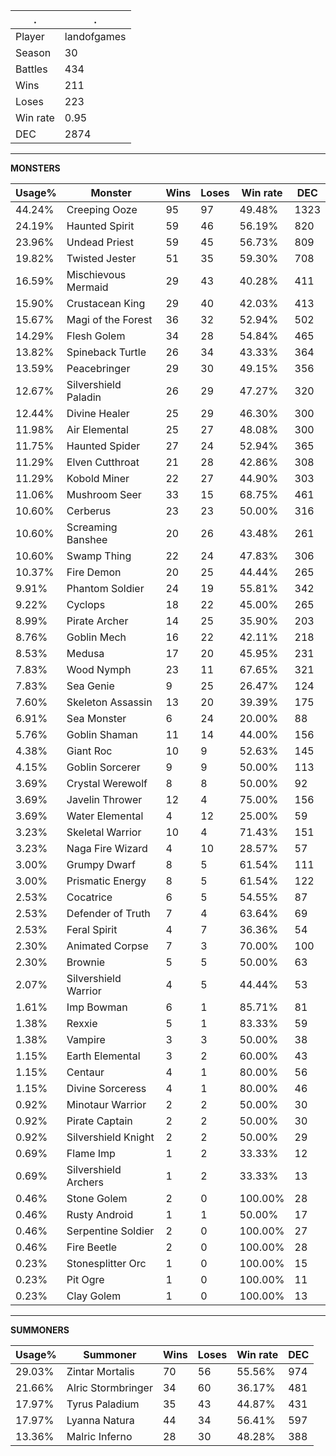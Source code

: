 .|.
|-|-
Player|landofgames
Season|30
Battles|434
Wins|211
Loses|223
Win rate|0.95
DEC|2874

---
**MONSTERS**

Usage%|Monster|Wins|Loses|Win rate|DEC|
-|-|-|-|-|-|
44.24%|Creeping Ooze|95|97|49.48%|1323|
24.19%|Haunted Spirit|59|46|56.19%|820|
23.96%|Undead Priest|59|45|56.73%|809|
19.82%|Twisted Jester|51|35|59.30%|708|
16.59%|Mischievous Mermaid|29|43|40.28%|411|
15.90%|Crustacean King|29|40|42.03%|413|
15.67%|Magi of the Forest|36|32|52.94%|502|
14.29%|Flesh Golem|34|28|54.84%|465|
13.82%|Spineback Turtle|26|34|43.33%|364|
13.59%|Peacebringer|29|30|49.15%|356|
12.67%|Silvershield Paladin|26|29|47.27%|320|
12.44%|Divine Healer|25|29|46.30%|300|
11.98%|Air Elemental|25|27|48.08%|300|
11.75%|Haunted Spider|27|24|52.94%|365|
11.29%|Elven Cutthroat|21|28|42.86%|308|
11.29%|Kobold Miner|22|27|44.90%|303|
11.06%|Mushroom Seer|33|15|68.75%|461|
10.60%|Cerberus|23|23|50.00%|316|
10.60%|Screaming Banshee|20|26|43.48%|261|
10.60%|Swamp Thing|22|24|47.83%|306|
10.37%|Fire Demon|20|25|44.44%|265|
9.91%|Phantom Soldier|24|19|55.81%|342|
9.22%|Cyclops|18|22|45.00%|265|
8.99%|Pirate Archer|14|25|35.90%|203|
8.76%|Goblin Mech|16|22|42.11%|218|
8.53%|Medusa|17|20|45.95%|231|
7.83%|Wood Nymph|23|11|67.65%|321|
7.83%|Sea Genie|9|25|26.47%|124|
7.60%|Skeleton Assassin|13|20|39.39%|175|
6.91%|Sea Monster|6|24|20.00%|88|
5.76%|Goblin Shaman|11|14|44.00%|156|
4.38%|Giant Roc|10|9|52.63%|145|
4.15%|Goblin Sorcerer|9|9|50.00%|113|
3.69%|Crystal Werewolf|8|8|50.00%|92|
3.69%|Javelin Thrower|12|4|75.00%|156|
3.69%|Water Elemental|4|12|25.00%|59|
3.23%|Skeletal Warrior|10|4|71.43%|151|
3.23%|Naga Fire Wizard|4|10|28.57%|57|
3.00%|Grumpy Dwarf|8|5|61.54%|111|
3.00%|Prismatic Energy|8|5|61.54%|122|
2.53%|Cocatrice|6|5|54.55%|87|
2.53%|Defender of Truth|7|4|63.64%|69|
2.53%|Feral Spirit|4|7|36.36%|54|
2.30%|Animated Corpse|7|3|70.00%|100|
2.30%|Brownie|5|5|50.00%|63|
2.07%|Silvershield Warrior|4|5|44.44%|53|
1.61%|Imp Bowman|6|1|85.71%|81|
1.38%|Rexxie|5|1|83.33%|59|
1.38%|Vampire|3|3|50.00%|38|
1.15%|Earth Elemental|3|2|60.00%|43|
1.15%|Centaur|4|1|80.00%|56|
1.15%|Divine Sorceress|4|1|80.00%|46|
0.92%|Minotaur Warrior|2|2|50.00%|30|
0.92%|Pirate Captain|2|2|50.00%|30|
0.92%|Silvershield Knight|2|2|50.00%|29|
0.69%|Flame Imp|1|2|33.33%|12|
0.69%|Silvershield Archers|1|2|33.33%|13|
0.46%|Stone Golem|2|0|100.00%|28|
0.46%|Rusty Android|1|1|50.00%|17|
0.46%|Serpentine Soldier|2|0|100.00%|27|
0.46%|Fire Beetle|2|0|100.00%|28|
0.23%|Stonesplitter Orc|1|0|100.00%|15|
0.23%|Pit Ogre|1|0|100.00%|11|
0.23%|Clay Golem|1|0|100.00%|13|

---
**SUMMONERS**

Usage%|Summoner|Wins|Loses|Win rate|DEC|
-|-|-|-|-|-|
29.03%|Zintar Mortalis|70|56|55.56%|974|
21.66%|Alric Stormbringer|34|60|36.17%|481|
17.97%|Tyrus Paladium|35|43|44.87%|431|
17.97%|Lyanna Natura|44|34|56.41%|597|
13.36%|Malric Inferno|28|30|48.28%|388|
